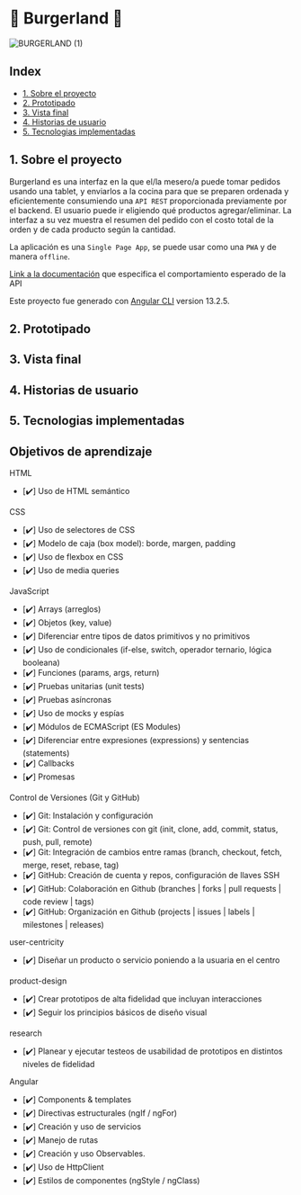 # 🍟 Burgerland 🍔

![BURGERLAND (1)](https://user-images.githubusercontent.com/91855816/161407720-7d8ffad4-b7ed-4ec8-920b-eb91e9c7fd13.png)

## Index

* [1. Sobre el proyecto](#1-sobre-el-proyecto)
* [2. Prototipado](#2-prototipado)
* [3. Vista final](#3-vista-final)
* [4. Historias de usuario](#4-historias-de-usuario)
* [5. Tecnologias implementadas](#5-tecnologias-implementadas)

## 1. Sobre el proyecto 

Burgerland es una interfaz en la que el/la mesero/a puede tomar pedidos usando una tablet, y enviarlos a la cocina para que se preparen ordenada y eficientemente consumiendo una `API REST` proporcionada previamente por el backend. El usuario puede ir eligiendo qué productos agregar/eliminar. La interfaz a su vez muestra el resumen del pedido con el costo total de la orden y de cada producto según la cantidad.

La aplicación es una `Single Page App`, se puede usar como una `PWA` y de manera `offline`.

[Link a la documentación](https://laboratoria.github.io/burger-queen-api/) que especifica el comportamiento esperado de la API 

Este proyecto fue generado con [Angular CLI](https://github.com/angular/angular-cli) version 13.2.5.

## 2. Prototipado


## 3. Vista final


## 4. Historias de usuario


## 5. Tecnologias implementadas


##  Objetivos de aprendizaje

HTML

- [✔️] Uso de HTML semántico

CSS

 - [✔️] Uso de selectores de CSS
 - [✔️] Modelo de caja (box model): borde, margen, padding
 - [✔️] Uso de flexbox en CSS
 - [✔️] Uso de media queries
 
JavaScript

 - [✔️] Arrays (arreglos)
 - [✔️] Objetos (key, value)
 - [✔️] Diferenciar entre tipos de datos primitivos y no primitivos
 - [✔️] Uso de condicionales (if-else, switch, operador ternario, lógica booleana)
 - [✔️] Funciones (params, args, return)
 - [✔️] Pruebas unitarias (unit tests)
 - [✔️] Pruebas asíncronas
 - [✔️] Uso de mocks y espías
 - [✔️] Módulos de ECMAScript (ES Modules)
 - [✔️] Diferenciar entre expresiones (expressions) y sentencias (statements)
 - [✔️] Callbacks
 - [✔️] Promesas

Control de Versiones (Git y GitHub)

 - [✔️] Git: Instalación y configuración
 - [✔️] Git: Control de versiones con git (init, clone, add, commit, status, push, pull, remote)
 - [✔️] Git: Integración de cambios entre ramas (branch, checkout, fetch, merge, reset, rebase, tag)
 - [✔️] GitHub: Creación de cuenta y repos, configuración de llaves SSH
 - [✔️] GitHub: Colaboración en Github (branches | forks | pull requests | code review | tags)
 - [✔️] GitHub: Organización en Github (projects | issues | labels | milestones | releases)

user-centricity

 - [✔️] Diseñar un producto o servicio poniendo a la usuaria en el centro
 
product-design

 - [✔️] Crear prototipos de alta fidelidad que incluyan interacciones
 - [✔️] Seguir los principios básicos de diseño visual

research

 - [✔️] Planear y ejecutar testeos de usabilidad de prototipos en distintos niveles de fidelidad

Angular
 - [✔️] Components & templates
 - [✔️] Directivas estructurales (ngIf / ngFor)
 - [✔️] Creación y uso de servicios
 - [✔️] Manejo de rutas
 - [✔️] Creación y uso Observables.
 - [✔️] Uso de HttpClient
 - [✔️] Estilos de componentes (ngStyle / ngClass)
 
